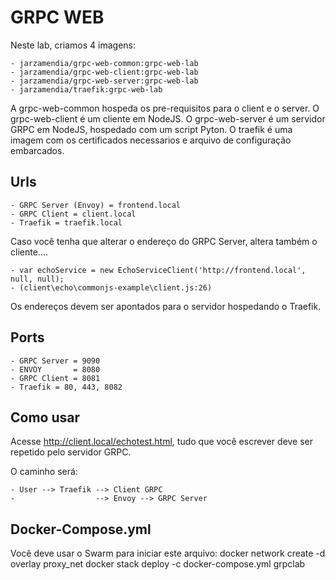 # GRPC WEB

Neste lab, criamos 4 imagens:

    - jarzamendia/grpc-web-common:grpc-web-lab
    - jarzamendia/grpc-web-client:grpc-web-lab
    - jarzamendia/grpc-web-server:grpc-web-lab
    - jarzamendia/traefik:grpc-web-lab

A grpc-web-common hospeda os pre-requisitos para o client e o server.
O grpc-web-client é um cliente em NodeJS.
O grpc-web-server é um servidor GRPC em NodeJS, hospedado com um script Pyton.
O traefik é uma imagem com os certificados necessarios e arquivo de configuração embarcados.

## Urls

    - GRPC Server (Envoy) = frontend.local 
    - GRPC Client = client.local
    - Traefik = traefik.local

Caso você tenha que alterar o endereço do GRPC Server, altera também o cliente....

    - var echoService = new EchoServiceClient('http://frontend.local', null, null);
    - (client\echo\commonjs-example\client.js:26)

Os endereços devem ser apontados para o servidor hospedando o Traefik.

## Ports
    - GRPC Server = 9090
    - ENVOY       = 8080
    - GRPC Client = 8081
    - Traefik = 80, 443, 8082

## Como usar

Acesse http://client.local/echotest.html, tudo que você escrever deve ser repetido pelo servidor GRPC.

O caminho será:

    - User --> Traefik --> Client GRPC 
    -                  --> Envoy --> GRPC Server

## Docker-Compose.yml

Você deve usar o Swarm para iniciar este arquivo:
docker network create -d overlay proxy_net
docker stack deploy -c docker-compose.yml grpclab